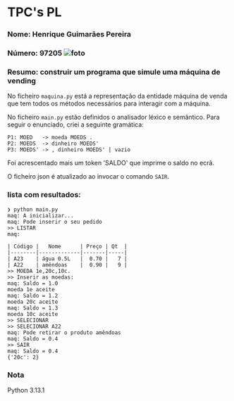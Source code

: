 # TPC's PL
### Nome: Henrique Guimarães Pereira
### Número: 97205 ![foto](https://github.com/hgp22.png?size=40)
### Resumo: construir um programa que simule uma máquina de vending
No ficheiro `maquina.py` está a representação da entidade máquina de venda
que tem todos os métodos necessários para interagir com a máquina.

No ficheiro `main.py` estão definidos o analisador léxico e semântico. Para
seguir o enunciado, criei a seguinte gramática:
```
P1: MOED   -> moeda MOEDS .
P2: MOEDS  -> dinheiro MOEDS'
P3: MOEDS' -> , dinheiro MOEDS' | vazio
```

Foi acrescentado mais um token 'SALDO' que imprime o saldo no ecrã.

O ficheiro json é atualizado ao invocar o comando `SAIR`.

### lista com resultados:

```
❯ python main.py
maq: A inicializar...
maq: Pode inserir o seu pedido
>> LISTAR
maq:

| Código |   Nome      | Preço | Qt  |
|--------|-------------|-------|-----|
| A23    | água 0.5L   |  0.70 |   7 |
| A22    | amêndoas    |  0.90 |   9 |
>> MOEDA 1e,20c,10c.
>> Inserir as moedas:
maq: Saldo = 1.0
moeda 1e aceite
maq: Saldo = 1.2
moeda 20c aceite
maq: Saldo = 1.3
moeda 10c aceite
>> SELECIONAR
>> SELECIONAR A22
maq: Pode retirar o produto amêndoas
maq: Saldo = 0.4
>> SAIR
maq: Saldo = 0.4
{'20c': 2}
```

### Nota
Python 3.13.1
